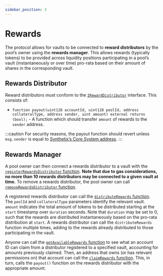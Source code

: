 ```yaml
---
sidebar_position: 3
---
```


# Rewards

The protocol allows for vaults to be connected to **reward distributors** by the pool’s owner using the **rewards manager**. This allows rewards (typically tokens) to be provided across liquidity positions participating in a pool’s vault (instantaneously or over time) pro-rata based on their amount of shares in the corresponding vault.

## Rewards Distributor

Reward distributors must conform to the [`IRewardDistributor`](https://github.com/Synthetixio/synthetix-v3/blob/main/protocol/synthetix/contracts/interfaces/external/IRewardDistributor.sol) interface. This consists of:

- `function payout(uint128 accountId, uint128 poolId, address collateralType, address sender, uint amount) external returns (bool);` - A function which should transfer `amount` of rewards to the `sender` address.

:::caution
For security reasons, the payout function should revert unless `msg.sender` is equal to [Synthetix’s Core System address](/technical-reference/deployment-addresses).
:::

## Rewards Manager

A pool owner can then connect a rewards distributor to a vault with the [`registerRewardsDistributor` function](/technical-reference/smart-contracts#registerrewardsdistributor). **Note that due to gas considerations, no more than 10 rewards distributors may be connected to a given vault at time.** To remove a rewards distributor, the pool owner can call [`removeRewardsDistributor` function](/technical-reference/smart-contracts#removerewardsdistributor).

A registered rewards distributor can call the [`distributeRewards` function](/technical-reference/smart-contracts#distributerewards). The `poolId` and `collateralType` parameters identify the relevant vault. `amount` indicates the total amount of tokens to be distributed starting at the `start` timestamp over `duration` seconds. Note that `duration` may be set to 0, such that the rewards are distributed instantaneously based on the pro-rata distribution at `start`. A rewards distributor can call the `distributeRewards` function multiple times, adding to the rewards already distributed to those participating in the vault.

Anyone can call the [`getAvailableRewards` function](/technical-reference/smart-contracts#getavailablerewards) to see what an account ID can claim from a distributor registered to a specified vault, accounting for amounts previously claimed. Then, an address that owns (or has relevant permissions on) that account can call the [`claimRewards` function](/technical-reference/smart-contracts#claimrewards). This, in turn, calls the `payout()` function on the rewards distributor with the appropriate amount.

